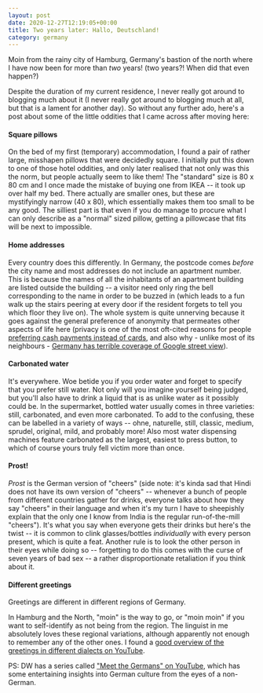 ```yaml
---
layout: post
date: 2020-12-27T12:19:05+00:00
title: Two years later: Hallo, Deutschland!
category: germany
---
```


Moin from the rainy city of Hamburg, Germany's bastion of the north where I
have now been for more than _two_ years! (two years?! When did that even
happen?)

Despite the duration of my current residence, I never really got around to
blogging much about it (I never really got around to blogging much at all, but
that is a lament for another day). So without any further ado, here's a post
about some of the little oddities that I came across after moving here:

#### Square pillows

On the bed of my first (temporary) accommodation, I found a pair of rather
large, misshapen pillows that were decidedly square. I initially put this down
to one of those hotel oddities, and only later realised that not only was this
the norm, but people actually seem to like them! The "standard" size is 80 x 80
cm and I once made the mistake of buying one from IKEA -- it took up over half
my bed. There actually are smaller ones, but these are mystifyingly narrow (40
x 80), which essentially makes them too small to be any good. The silliest part
is that even if you do manage to procure what I can only describe as a "normal"
sized pillow, getting a pillowcase that fits will be next to impossible.

#### Home addresses

Every country does this differently. In Germany, the postcode comes _before_
the city name and most addresses do not include an apartment number. This is
because the names of all the inhabitants of an apartment building are listed
outside the building -- a visitor need only ring the bell corresponding to the
name in order to be buzzed in (which leads to a fun walk up the stairs peering
at every door if the resident forgets to tell you which floor they live on).
The whole system is quite unnerving because it goes against the general
preference of anonymity that permeates other aspects of life here (privacy is
one of the most oft-cited reasons for people [preferring cash payments instead
of cards][cash-payment], and also why - unlike most of its neighbours - [Germany
has terrible coverage of Google street view][street-view]).

####  Carbonated water

It's everywhere. Woe betide you if you order water and forget to specify that
you prefer still water. Not only will you imagine yourself being judged, but
you'll also have to drink a liquid that is as unlike water as it possibly could
be. In the supermarket, bottled water usually comes in three varieties: still,
carbonated, and even more carbonated. To add to the confusing, these can be
labelled in a variety of ways -- ohne, naturelle, still, classic, medium,
sprudel, original, mild, and probably more! Also most water dispensing machines
feature carbonated as the largest, easiest to press button, to which of course
yours truly fell victim more than once.

#### Prost!

_Prost_ is the German version of "cheers" (side note: it's kinda sad that Hindi
does not have its own version of "cheers" -- whenever a bunch of people from
different countries gather for drinks, everyone talks about how they say
"cheers" in their language and when it's my turn I have to sheepishly explain
that the only one I know from India is the regular run-of-the-mill "cheers").
It's what you say when everyone gets their drinks but here's the twist -- it is
common to clink glasses/bottles _individually_ with every person present, which
is quite a feat. Another rule is to look the other person in their eyes while
doing so -- forgetting to do this comes with the curse of seven years of bad
sex -- a rather disproportionate retaliation if you think about it.

#### Different greetings

Greetings are different in different regions of Germany.

In Hamburg and the North, "moin" is the way to go, or "moin moin" if you want
to self-identify as not being from the region. The linguist in me absolutely
loves these regional variations, although apparently not enough to remember any
of the other ones. I found a [good overview of the greetings in different
dialects on YouTube][regional-greetings].

PS: DW has a series called ["Meet the Germans" on YouTube][meet-the-germans], which has some
entertaining insights into German culture from the eyes of a non-German.

[cash-payment]: https://text.npr.org/2019/06/09/728323278/for-many-germans-cash-is-still-king?t=1609104647493
[street-view]: https://bigthink.com/strange-maps/germany-street-view?rebelltitem=2#rebelltitem2
[regional-greetings]: https://www.youtube.com/watch?v=_mS0EV3laEk
[meet-the-germans]: https://www.youtube.com/watch?v=5NevrOLOCu8&list=PLT6yxVwBEbi2oB8Oa7gRDCNfcvdubm9nC
